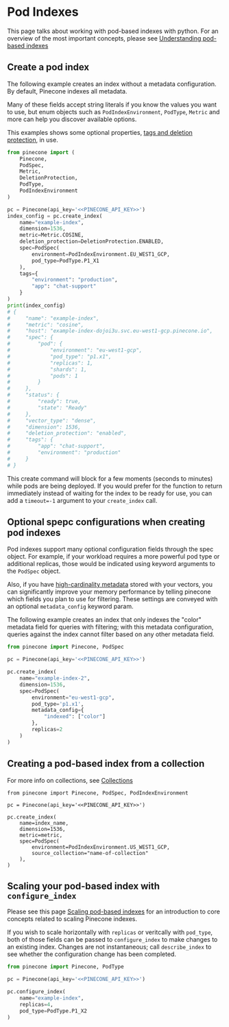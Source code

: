 # Pod Indexes

This page talks about working with pod-based indexes with python. For an overview of the
most important concepts, please see [Understanding pod-based indexes](https://docs.pinecone.io/guides/indexes/pods/understanding-pod-based-indexes)

## Create a pod index

The following example creates an index without a metadata
configuration. By default, Pinecone indexes all metadata.

Many of these fields accept string literals if you know
the values you want to use, but enum objects such as
`PodIndexEnvironment`, `PodType`, `Metric` and more can
help you discover available options.

This examples shows some optional properties, [tags and deletion protection](shared-index-configs.md), in use.

```python
from pinecone import (
    Pinecone,
    PodSpec,
    Metric,
    DeletionProtection,
    PodType,
    PodIndexEnvironment
)

pc = Pinecone(api_key='<<PINECONE_API_KEY>>')
index_config = pc.create_index(
    name="example-index",
    dimension=1536,
    metric=Metric.COSINE,
    deletion_protection=DeletionProtection.ENABLED,
    spec=PodSpec(
        environment=PodIndexEnvironment.EU_WEST1_GCP,
        pod_type=PodType.P1_X1
    ),
    tags={
        "environment": "production",
        "app": "chat-support"
    }
)
print(index_config)
# {
#     "name": "example-index",
#     "metric": "cosine",
#     "host": "example-index-dojoi3u.svc.eu-west1-gcp.pinecone.io",
#     "spec": {
#         "pod": {
#             "environment": "eu-west1-gcp",
#             "pod_type": "p1.x1",
#             "replicas": 1,
#             "shards": 1,
#             "pods": 1
#         }
#     },
#     "status": {
#         "ready": true,
#         "state": "Ready"
#     },
#     "vector_type": "dense",
#     "dimension": 1536,
#     "deletion_protection": "enabled",
#     "tags": {
#         "app": "chat-support",
#         "environment": "production"
#     }
# }
```

This create command will block for a few moments (seconds to minutes) while
pods are being deployed. If you would prefer for the function to return immediately
instead of waiting for the index to be ready for use, you can add a
`timeout=-1` argument to your `create_index` call.


## Optional spepc configurations when creating pod indexes

Pod indexes support many optional configuration fields through
the spec object. For example, if your workload requires a more powerful
pod type or additional replicas, those would be indicated using keyword
arguments to the `PodSpec` object.

Also, if you have [high-cardinality metadata](https://docs.pinecone.io/guides/data/understanding-metadata#manage-high-cardinality-in-pod-based-indexes)
stored with your vectors, you can significantly improve your memory
performance by telling pinecone which fields you plan to use for filtering.
These settings are conveyed with an optional `metadata_config` keyword param.

The following example creates an index that only indexes the "color"
metadata field for queries with filtering; with this metadata configuration,
queries against the index cannot filter based on any other metadata field.

```python
from pinecone import Pinecone, PodSpec

pc = Pinecone(api_key='<<PINECONE_API_KEY>>')

pc.create_index(
    name="example-index-2",
    dimension=1536,
    spec=PodSpec(
        environment="eu-west1-gcp",
        pod_type='p1.x1',
        metadata_config={
            "indexed": ["color"]
        },
        replicas=2
    )
)
```


## Creating a pod-based index from a collection

For more info on collections, see [Collections](./collections.md)

```
from pinecone import Pinecone, PodSpec, PodIndexEnvironment

pc = Pinecone(api_key='<<PINECONE_API_KEY>>')

pc.create_index(
    name=index_name,
    dimension=1536,
    metric=metric,
    spec=PodSpec(
        environment=PodIndexEnvironment.US_WEST1_GCP,
        source_collection="name-of-collection"
    ),
)
```

## Scaling your pod-based index with `configure_index`

Please see this page [Scaling pod-based indexes](https://docs.pinecone.io/guides/indexes/pods/scale-pod-based-indexes) for
an introduction to core concepts related to scaling Pinecone indexes.

If you wish to scale horizontally with `replicas` or veritcally with `pod_type`, both of those fields can be passed
to `configure_index` to make changes to an existing index. Changes are not instantaneous; call `describe_index` to
see whether the configuration change has been completed.

```python
from pinecone import Pinecone, PodType

pc = Pinecone(api_key='<<PINECONE_API_KEY>>')

pc.configure_index(
    name="example-index",
    replicas=4,
    pod_type=PodType.P1_X2
)
```
